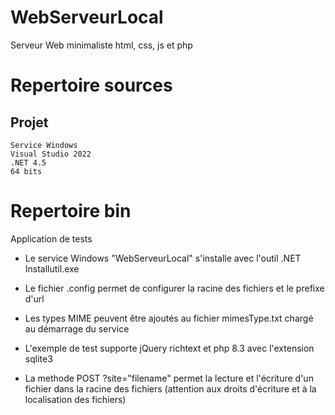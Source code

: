 # WebServeurLocal
Serveur Web minimaliste html, css, js et php
# Repertoire sources
## Projet
	Service Windows
	Visual Studio 2022
 	.NET 4.5
  	64 bits
# Repertoire bin
Application de tests
* Le service Windows "WebServeurLocal" s'installe avec l'outil .NET Installutil.exe
* Le fichier .config permet de configurer la racine des fichiers et le prefixe d'url
* Les types MIME peuvent être ajoutés au fichier mimesType.txt chargé au démarrage du service

* L'exemple de test supporte jQuery richtext et php 8.3 avec l'extension sqlite3
* La methode POST ?site="filename" permet la lecture et l'écriture d'un fichier dans la racine des fichiers (attention aux droits d'écriture et à la localisation des fichiers)
